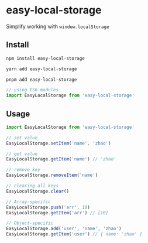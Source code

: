
# easy-local-storage
Simplify working with `window.localStorage`
## Install
```sh
npm install easy-local-storage
```
```sh
yarn add easy-local-storage
```
```sh
pnpm add easy-local-storage
```

```javascript
// using ES6 modules
import EasyLocalStorage from 'easy-local-storage'
```

## Usage
```js
import EasyLocalStorage from 'easy-local-storage'

// set value
EasyLocalStorage.setItem('name', 'zhao')

// get value
EasyLocalStorage.getItem('name') // 'zhao'

// remove key
EasyLocalStorage.removeItem('name')

// clearing all keys
EasyLocalStorage.clear()

// Array-specific
EasyLocalStorage.push('arr', 10)
EasyLocalStorage.getItem('arr') // [10]

// Object-specific
EasyLocalStorage.add('user', 'name', 'zhao')
EasyLocalStorage.getItem('user') // { name: 'zhao' }
```
